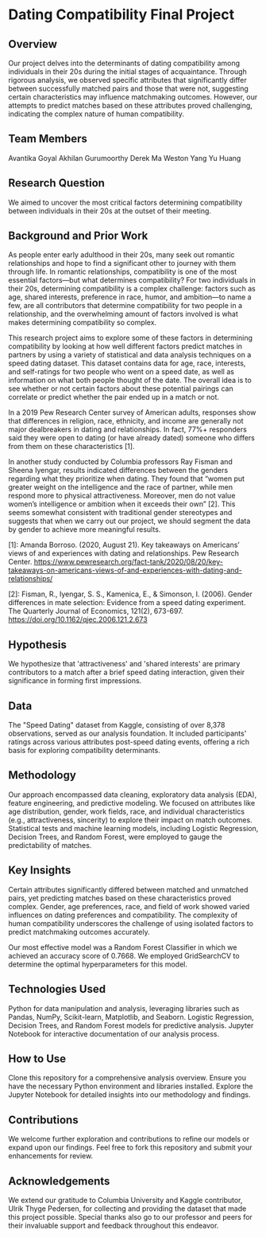 # Dating Compatibility Final Project

## Overview
Our project delves into the determinants of dating compatibility among individuals in their 20s during the initial stages of acquaintance. Through rigorous analysis, we observed specific attributes that significantly differ between successfully matched pairs and those that were not, suggesting certain characteristics may influence matchmaking outcomes. However, our attempts to predict matches based on these attributes proved challenging, indicating the complex nature of human compatibility.

## Team Members
Avantika Goyal
Akhilan Gurumoorthy
Derek Ma
Weston Yang
Yu Huang

## Research Question
We aimed to uncover the most critical factors determining compatibility between individuals in their 20s at the outset of their meeting.

## Background and Prior Work
As people enter early adulthood in their 20s, many seek out romantic relationships and hope to find a significant other to journey with them through life. In romantic relationships, compatibility is one of the most essential factors—but what determines compatibility? For two individuals in their 20s, determining compatibility is a complex challenge: factors such as age, shared interests, preference in race, humor, and ambition—to name a few, are all contributors that determine compatibility for two people in a relationship, and the overwhelming amount of factors involved is what makes determining compatibility so complex.

This research project aims to explore some of these factors in determining compatibility by looking at how well different factors predict matches in partners by using a variety of statistical and data analysis techniques on a speed dating dataset. This dataset contains data for age, race, interests, and self-ratings for two people who went on a speed date, as well as information on what both people thought of the date. The overall idea is to see whether or not certain factors about these potential pairings can correlate or predict whether the pair ended up in a match or not.

In a 2019 Pew Research Center survey of American adults, responses show that differences in religion, race, ethnicity, and income are generally not major dealbreakers in dating and relationships. In fact, 77%+ responders said they were open to dating (or have already dated) someone who differs from them on these characteristics [1]. 

In another study conducted by Columbia professors Ray Fisman and Sheena Iyengar, results indicated differences between the genders regarding what they prioritize when dating. They found that “women put greater weight on the intelligence and the race of partner, while men respond more to physical attractiveness. Moreover, men do not value women’s intelligence or ambition when it exceeds their own” [2]. This seems somewhat consistent with traditional gender stereotypes and suggests that when we carry out our project, we should segment the data by gender to achieve more meaningful results. 

[1]: Amanda Borroso. (2020, August 21). Key takeaways on Americans’ views of and experiences with dating and relationships. Pew Research Center. https://www.pewresearch.org/fact-tank/2020/08/20/key-takeaways-on-americans-views-of-and-experiences-with-dating-and-relationships/

[2]: Fisman, R., Iyengar, S. S., Kamenica, E., & Simonson, I. (2006). Gender differences in mate selection: Evidence from a speed dating experiment. The Quarterly Journal of Economics, 121(2), 673-697. https://doi.org/10.1162/qjec.2006.121.2.673

## Hypothesis
We hypothesize that 'attractiveness' and 'shared interests' are primary contributors to a match after a brief speed dating interaction, given their significance in forming first impressions.

## Data
The "Speed Dating" dataset from Kaggle, consisting of over 8,378 observations, served as our analysis foundation. It included participants' ratings across various attributes post-speed dating events, offering a rich basis for exploring compatibility determinants.

## Methodology
Our approach encompassed data cleaning, exploratory data analysis (EDA), feature engineering, and predictive modeling. We focused on attributes like age distribution, gender, work fields, race, and individual characteristics (e.g., attractiveness, sincerity) to explore their impact on match outcomes. Statistical tests and machine learning models, including Logistic Regression, Decision Trees, and Random Forest, were employed to gauge the predictability of matches.

## Key Insights
Certain attributes significantly differed between matched and unmatched pairs, yet predicting matches based on these characteristics proved complex.
Gender, age preferences, race, and field of work showed varied influences on dating preferences and compatibility.
The complexity of human compatibility underscores the challenge of using isolated factors to predict matchmaking outcomes accurately.

Our most effective model was a Random Forest Classifier in which we achieved an accuracy score of 0.7668. We employed GridSearchCV to determine the optimal hyperparameters for this model.

## Technologies Used
Python for data manipulation and analysis, leveraging libraries such as Pandas, NumPy, Scikit-learn, Matplotlib, and Seaborn.
Logistic Regression, Decision Trees, and Random Forest models for predictive analysis.
Jupyter Notebook for interactive documentation of our analysis process.

## How to Use
Clone this repository for a comprehensive analysis overview.
Ensure you have the necessary Python environment and libraries installed.
Explore the Jupyter Notebook for detailed insights into our methodology and findings.

## Contributions
We welcome further exploration and contributions to refine our models or expand upon our findings. Feel free to fork this repository and submit your enhancements for review.

## Acknowledgements
We extend our gratitude to Columbia University and Kaggle contributor, Ulrik Thyge Pedersen, for collecting and providing the dataset that made this project possible. Special thanks also go to our professor and peers for their invaluable support and feedback throughout this endeavor.

